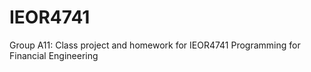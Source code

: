 # IEOR4741
Group A11: Class project and homework for IEOR4741 Programming for Financial Engineering
